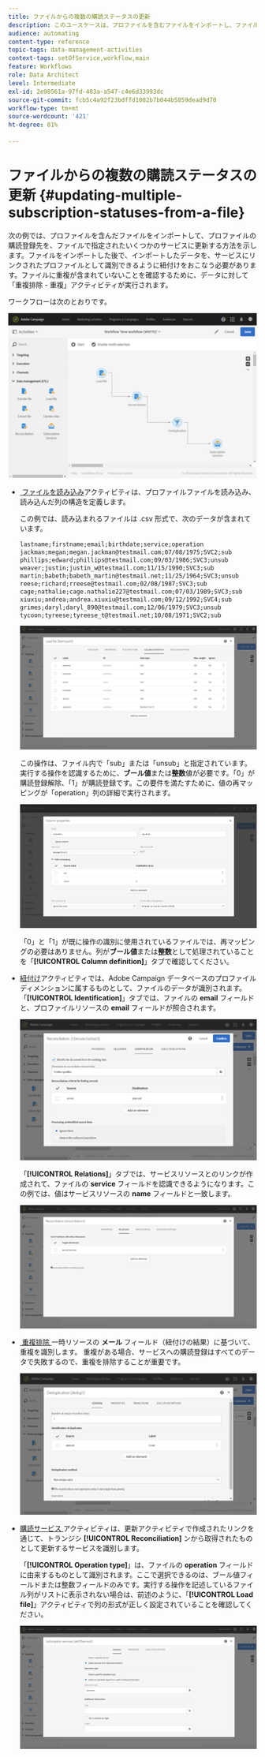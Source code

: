 ```yaml
---
title: ファイルからの複数の購読ステータスの更新
description: このユースケースは、プロファイルを含むファイルをインポートし、ファイルで指定された複数のサービスに対してそのプロファイルの購読を更新する方法を示しています。
audience: automating
content-type: reference
topic-tags: data-management-activities
context-tags: setOfService,workflow,main
feature: Workflows
role: Data Architect
level: Intermediate
exl-id: 2e98561a-97fd-483a-a547-c4e6d33993dc
source-git-commit: fcb5c4a92f23bdffd1082b7b044b5859dead9d70
workflow-type: tm+mt
source-wordcount: '421'
ht-degree: 81%

---
```


# ファイルからの複数の購読ステータスの更新 {#updating-multiple-subscription-statuses-from-a-file}

次の例では、プロファイルを含んだファイルをインポートして、プロファイルの購読登録先を、ファイルで指定されたいくつかのサービスに更新する方法を示します。ファイルをインポートした後で、インポートしたデータを、サービスにリンクされたプロファイルとして識別できるように紐付けをおこなう必要があります。ファイルに重複が含まれていないことを確認するために、データに対して「重複排除 - 重複」アクティビティが実行されます。

ワークフローは次のとおりです。

![](assets/subscription_activity_example1.png)

* [&#x200B; ファイルを読み込み &#x200B;](../../automating/using/load-file.md) アクティビティは、プロファイルファイルを読み込み、読み込んだ列の構造を定義します。

  この例では、読み込まれるファイルは .csv 形式で、次のデータが含まれています。

  ```
  lastname;firstname;email;birthdate;service;operation
  jackman;megan;megan.jackman@testmail.com;07/08/1975;SVC2;sub
  phillips;edward;phillips@testmail.com;09/03/1986;SVC3;unsub
  weaver;justin;justin_w@testmail.com;11/15/1990;SVC3;sub
  martin;babeth;babeth_martin@testmail.net;11/25/1964;SVC3;unsub
  reese;richard;rreese@testmail.com;02/08/1987;SVC3;sub
  cage;nathalie;cage.nathalie227@testmail.com;07/03/1989;SVC3;sub
  xiuxiu;andrea;andrea.xiuxiu@testmail.com;09/12/1992;SVC4;sub
  grimes;daryl;daryl_890@testmail.com;12/06/1979;SVC3;unsub
  tycoon;tyreese;tyreese_t@testmail.net;10/08/1971;SVC2;sub
  ```

  ![](assets/subscription_example_load_file.png)

  この操作は、ファイル内で「sub」または「unsub」と指定されています。実行する操作を認識するために、**ブール値**&#x200B;または&#x200B;**整数**&#x200B;値が必要です。「0」が購読登録解除、「1」が購読登録です。この要件を満たすために、値の再マッピングが「operation」列の詳細で実行されます。

  ![](assets/subscription_example_remapping.png)

  「0」と「1」が既に操作の識別に使用されているファイルでは、再マッピングの必要はありません。列が&#x200B;**ブール値**&#x200B;または&#x200B;**整数**&#x200B;として処理されていることを「**[!UICONTROL Column definition]**」タブで確認してください。

* [紐付け](../../automating/using/reconciliation.md)アクティビティでは、Adobe Campaign データベースのプロファイルディメンションに属するものとして、ファイルのデータが識別されます。「**[!UICONTROL Identification]**」タブでは、ファイルの **email** フィールドと、プロファイルリソースの **email** フィールドが照合されます。

  ![](assets/subscription_activity_example3.png)

  「**[!UICONTROL Relations]**」タブでは、サービスリソースとのリンクが作成されて、ファイルの **service** フィールドを認識できるようになります。この例では、値はサービスリソースの **name** フィールドと一致します。

  ![](assets/subscription_example_service_relation.png)

* [&#x200B; 重複排除 &#x200B;](../../automating/using/deduplication.md) 一時リソースの **メール** フィールド（紐付けの結果）に基づいて、重複を識別します。 重複がある場合、サービスへの購読登録はすべてのデータで失敗するので、重複を排除することが重要です。

  ![](assets/subscription_activity_example5.png)

* [&#x200B; 購読サービス &#x200B;](../../automating/using/subscription-services.md) アクティビティは、更新アクティビティで作成されたリンクを通じて、トランジシ **[!UICONTROL Reconciliation]** ンから取得されたものとして更新するサービスを識別します。

  「**[!UICONTROL Operation type]**」は、ファイルの **operation** フィールドに由来するものとして識別されます。ここで選択できるのは、ブール値フィールドまたは整数フィールドのみです。実行する操作を記述しているファイル列がリストに表示されない場合は、前述のように、「**[!UICONTROL Load file]**」アクティビティで列の形式が正しく設定されていることを確認してください。

  ![](assets/subscription_activity_example_from_file.png)

